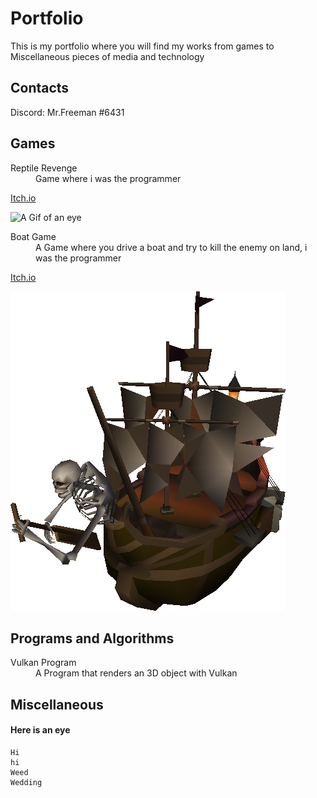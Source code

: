 # Portfolio

This is my portfolio where you will find my works from games to Miscellaneous pieces of media and technology


## Contacts

Discord: Mr.Freeman #6431


## Games

<dl>
<dt>Reptile Revenge</dt>
<dd>Game where i was the programmer</dd>
    
[Itch.io](https://stadingames.itch.io/reptile-revenge)
    
    
![A Gif of an eye](https://img.itch.zone/aW1nLzYxMTQwNTcucG5n/315x250%23c/WWpHPs.png "Bötski")
    
    
<dt>Boat Game</dt>
<dd>A Game where you drive a boat and try to kill the enemy on land, i was the programmer</dd>
    
[Itch.io](https://stadingames.itch.io/vene)
    
![A Gif of an eye](https://github.com/Count-X/Portfolio/blob/main/skelly%20boat.png "Skelly")
    
    
</dl>


## Programs and Algorithms

<dl>
<dt>Vulkan Program</dt>
<dd>A Program that renders an 3D object with Vulkan</dd>
</dl>


## Miscellaneous

#### Here is an eye

    Hi
    hi
    Weed
    Wedding
